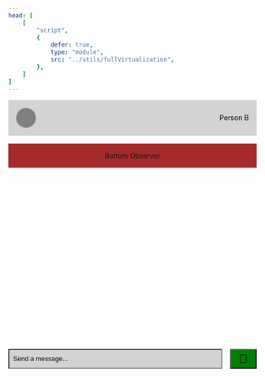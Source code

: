 ```yaml
---
head: [
    [
        "script",
        {
            defer: true,
            type: "module",
            src: "../utils/fullVirtualization",
        },
    ]
]
---
```


<!-- markdownlint-disable MD007 MD010 MD013 MD024 MD028 MD033 MD041 -->

<style>
.BottomObserver {
    align-items: center;
    background-color: brown;
    display: flex;
    justify-content: center;
    padding: 1rem 0;
    position: absolute;
    width: 100%;
}

.TopObserver {
    align-items: center;
    background-color: blueviolet;
    display: flex;
    justify-content: center;
    padding: 1rem 0;
    position: absolute;
    width: 100%;
}

.Conversation {
    display: flex;
    flex-direction: column;
}

.Conversation__avatar {
    background-color: grey;
    border-radius: 50%;
    height: 40px;
    width: 40px;
}

.Conversation__button {
    background-color: green;
    font-size: 24px;
    height: 40px;
    padding: 0 1rem;
}

.Conversation__contact {
    color: black;
}

.Conversation__header {
    align-items: center;
    background-color: lightgrey;
    display: flex;
    justify-content: space-between;
    padding: 1rem;
}

.Conversation__inputs {
    align-items: center;
    display: flex;
}

ul.Conversation__messages {
    background-color: lightgrey;
    margin: 0;
    padding: 0;
}

.Conversation__input {
    background-color: lightgrey;
    color: black;
    flex-grow: 1;
    height: 40px;
    margin-right: 1rem;
    padding: 0.5rem;
}

.Conversation__input::placeholder {
    color: black;
    margin-left: 1rem;
}

.Conversation__viewport {
    contain: layout;
    height: 400px;
    margin: 1rem 0;
    overflow-y: auto;
    /* Creates a new stacking context */
    position: relative;
}

.Message {
    align-items: center;
    background-color: lightgrey;
    display: flex;
    margin-bottom: 1rem;
    padding: 1rem;
}

.Message:last-child {
    margin-bottom: 0;
}

.Message__avatar {
    background-color: grey;
    border-radius: 50%;
    height: 40px;
    margin-right: 1rem;
    min-width: 40px;
}

.Message__author {
    color: black;
    flex-basis: 150px;
    margin-right: 1rem
}

.Message__content {
    color: black;
    flex-grow: 1;
    text-align: right;
}
</style>

<div class="Conversation">
    <div class="Conversation__header">
        <div class="Conversation__avatar"></div>
        <label class="Conversation__contact">Person B</label>
    </div>
    <div class="Conversation__viewport">
        <div class="TopObserver">
            <label>Top Observer</label>
        </div>
        <ul class="Conversation__messages"></ul>
        <div class="BottomObserver">
            <label>Bottom Observer</label>
        </div>
    </div>
    <div class="Conversation__inputs">
        <input
            class="Conversation__input"
            placeholder="Send a message..."
            type="text"
        />
        <button class="Conversation__button">📨</button>
    </div>
</div>
